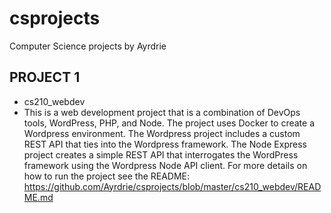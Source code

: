 # csprojects
Computer Science projects by Ayrdrie

## PROJECT 1
  * cs210_webdev
  * This is a web development project that is a combination of DevOps tools, WordPress, PHP, and Node.  The project uses Docker to create a Wordpress environment.  The Wordpress project includes a custom REST API that ties into the Wordpress framework.  The Node Express project creates a simple REST API that interrogates the WordPress framework using the Wordpress Node API client. For more details on how to run the project see the README: https://github.com/Ayrdrie/csprojects/blob/master/cs210_webdev/README.md
